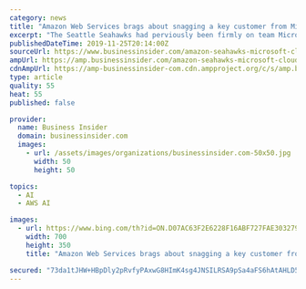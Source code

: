 ```yaml
---
category: news
title: "Amazon Web Services brags about snagging a key customer from Microsoft: The Seattle Seahawks, owned by late Microsoft cofounder Paul Allen"
excerpt: "The Seattle Seahawks had perviously been firmly on team Microsoft, using Microsoft's cloud Azure."
publishedDateTime: 2019-11-25T20:14:00Z
sourceUrl: https://www.businessinsider.com/amazon-seahawks-microsoft-cloud-customer-2019-11
ampUrl: https://amp.businessinsider.com/amazon-seahawks-microsoft-cloud-customer-2019-11
cdnAmpUrl: https://amp-businessinsider-com.cdn.ampproject.org/c/s/amp.businessinsider.com/amazon-seahawks-microsoft-cloud-customer-2019-11
type: article
quality: 55
heat: 55
published: false

provider:
  name: Business Insider
  domain: businessinsider.com
  images:
    - url: /assets/images/organizations/businessinsider.com-50x50.jpg
      width: 50
      height: 50

topics:
  - AI
  - AWS AI

images:
  - url: https://www.bing.com/th?id=ON.D07AC63F2E6228F16ABF727FAE303279
    width: 700
    height: 350
    title: "Amazon Web Services brags about snagging a key customer from Microsoft: The Seattle Seahawks, owned by late Microsoft cofounder Paul Allen"

secured: "73da1tJHW+HBpDly2pRvfyPAxwG8HImK4sg4JNSILRSA9pSa4aFS6hAtAHLD5Xe0QlM/ctVrqxBKqWUosVMP0vGm9L5i4iPeHWVf4VgW0nuw+0JloP6xlWBC2aTo2kNuOTMbSp/mtwsrz7ZRX+ciZrHJPF9beouKc9DxkK/bPWAGgwcYN2Q0wxadsJy7ngn75q0Q+ZBfRRmQL0MjmeUTx1jHNDLmZzdZNObYkIxuZPKgaxWhHd/uKOUiHUKtZnCUiKrow7D6a0SzPVtodBpGZA==;QrZByqUBPFRw6w/WgEF+BQ=="
---
```


